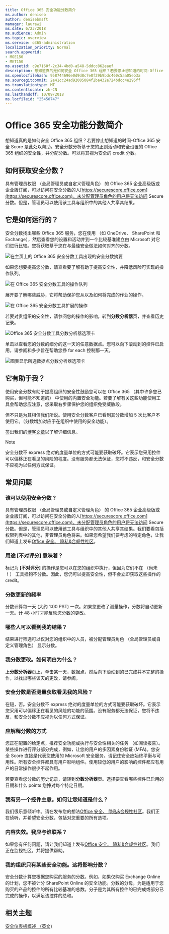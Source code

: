 ```yaml
---
title: Office 365 安全功能分数简介
ms.author: deniseb
author: denisebmsft
manager: laurawi
ms.date: 6/23/2018
ms.audience: Admin
ms.topic: overview
ms.service: o365-administration
localization_priority: Normal
search.appverid:
- MOE150
- MET150
ms.assetid: c9e7160f-2c34-4bd0-a548-5ddcc862eaef
description: 想知道真的是如何安全 Office 365 组织？若要停止想知道的时间-Office 365 安全 Score 是此处以帮助。安全分数分析基于您的正则活动和安全设置的 Office 365 组织的安全性，并分配分数。可以将其视为安全的 credit 分数。
ms.openlocfilehash: 958744696e0d9d8c7e8f29b9bdc460c5aa05eb3a
ms.sourcegitcommit: 2e41cc24ad92005084f2ba432e724bdcc4e295ff
ms.translationtype: MT
ms.contentlocale: zh-CN
ms.lasthandoff: 10/09/2018
ms.locfileid: "25450747"
---
```

# <a name="introducing-the-office-365-secure-score"></a>Office 365 安全功能分数简介

想知道真的是如何安全 Office 365 组织？若要停止想知道的时间-Office 365 安全 Score 是此处以帮助。安全分数分析基于您的正则活动和安全设置的 Office 365 组织的安全性，并分配分数。可以将其视为安全的 credit 分数。
  
## <a name="how-do-i-get-to-secure-score"></a>如何获取安全分数？

具有管理员权限 （全局管理员或自定义管理角色） 的 Office 365 企业高级版或企业版订阅，可以访问在安全分数的人[https://securescore.office.com](https://securescore.office.com)。未分配管理员角色的用户将无法访问 Secure 分数。但是，管理员可以使用该工具与组织中的其他人共享其结果。
  
## <a name="how-does-it-work"></a>它是如何运行的？

安全分数找出哪些 Office 365 服务，您在使用 （如 OneDrive、 SharePoint 和 Exchange），然后查看您的设置和活动并到一个比较基准建立由 Microsoft 对它们进行比较。您将获取基于您在与最佳安全做法如何对齐的分数。
  
![在主页上的 Office 365 安全分数工具出现的安全分数摘要](media/151de499-259d-45e3-9706-7dae0bfb9f9c.png)
  
如果您想要提高您分数，请查看要了解有助于提高安全性，并降低风险可实现的操作队列。
  
![在 Office 365 安全分数工具的操作队列](media/23757303-274c-46c7-a7ee-b4e6f2f9eca0.png)
  
展开要了解哪些威胁，它将帮助保护您从以及如何将完成的作业的操作。
  
![在 Office 365 安全分数工具扩展的操作](media/515d45f1-c554-455f-b251-ab62f712bca3.png)
  
若要对贵组织的安全性，请参阅您的操作的影响，转到**分数分析器**页，并查看历史记录。 
  
![Office 365 安全分数工具分数分析器选项卡](media/f38f4f0c-fdf7-4004-8eb3-53e5064cd4f7.png)
  
单击以查看您的分数的细分的这一天的任意数据点。您可以向下滚动到的控件已启用，请参阅和多少旨在帮助您挣 for each 控制那一天。
  
![图表显示所选数据点分数分析器选项卡](media/b8427837-2ed9-4319-ba71-7d03bd99129c.png)
  
## <a name="how-will-it-help-me"></a>它有助于我？

使用安全分数有助于提高组织的安全性鼓励您可以在 Office 365 （其中许多您已购买，但可能不知道的） 中使用的内置安全功能。若要了解有关这些功能使用工具会帮助您应注意，您采取右步骤保护您的组织免受威胁段。
  
但不只是为其相信我们所说。使用安全分数客户已看到其分数增加 5 次比客户不使用它。（分数增加对应于在组织中使用的安全功能）。
  
签出我们的[博客文章](https://go.microsoft.com/fwlink/?linkid=836898)以了解详细信息。 
  
> [!NOTE]
> 安全分数不 express 绝对的度量单位的方式可能要获取破坏。它表示您采用控件可以偏移正在看见的风险的程度。没有服务都无法保证，您将不违反，和安全分数不应视为以任何方式保证。 
  
## <a name="faqs"></a>常见问题

### <a name="who-can-use-secure-score"></a>谁可以使用安全分数？

具有管理员权限 （全局管理员或自定义管理角色） 的 Office 365 企业高级版或企业版订阅，可以访问在安全分数的人[https://securescore.office.com](https://securescore.office.com)。未分配管理员角色的用户将无法访问 Secure 分数。但是，管理员可以使用该工具与组织中的其他人共享其结果。我们要看包括权限列表中的其他，非管理员角色将来。如果您希望我们要考虑的特定角色，让我们知道上发布[Office 安全、 隐私&amp;合规性社区](https://go.microsoft.com/fwlink/?linkid=836898)。
  
### <a name="what-does-not-scored-mean"></a>用途 [不对评分] 意味着？

标记为 **[不对评分]** 的操作是您可以在您的组织中执行，但因为它们不在 （尚未 ！） 工具挂钩不分数。因此，您仍可以提高安全性，但不会立即获取这些操作的 credit。 
  
### <a name="how-often-is-my-score-updated"></a>分数更新的频率

分数计算每一天 (大约 1:00 PST) 一次。如果您更改了测量操作，分数将自动更新一天。计 48 小时才能反映您分数的更改。
  
### <a name="who-can-see-my-results"></a>哪些人可以看到我的结果？

结果进行筛选可以仅对您的组织中的人员，被分配管理员角色 （全局管理员或自定义管理角色） 显示分数。
  
### <a name="my-score-changed-how-do-i-figure-out-why"></a>我分数更改。如何明白为什么？

上**分数分析器**页上，单击某一天，数据点，然后向下滚动到的已完成并不完整的操作，以找出哪些该天的更改，请参阅。 
  
### <a name="does-the-secure-score-measure-my-risk-of-getting-breached"></a>安全分数是否测量获取看见我的风险？

在短，否。安全分数不 express 绝对的度量单位的方式可能要获取破坏。它表示您采用可以偏移正在看见的风险的功能的范围。没有服务都无法保证，您将不违反，和安全分数不应视为以任何方式保证。
  
### <a name="how-should-i-interpret-my-score"></a>应解释分数的方式

您正在配置的给定点，推荐安全功能或执行与安全性相关的任务 （如阅读报告）。某些操作进行评分部分完成，例如，让您的用户的多因素身份验证 (MFA)。您安全 Score 直接是代表您使用的 Microsoft 安全服务。请记住安全应始终平衡与可用性。所有安全控件都具有用户影响组件。使用较低的用户的影响的控件都应有用户的日常操作很少不起作用。
  
若要查看您分数的历史记录，请转到**分数分析器**页。选择要查看哪些控件已启用的日期和什么 points 您挣对每个特定日期。 
  
### <a name="i-have-an-idea-for-another-control-how-do-i-let-you-know-what-it-is"></a>我有另一个控件主意。如何让您知道是什么？

我们很乐意倾听中。请在发布您的想法[Office 安全、 隐私&amp;合规性社区](https://go.microsoft.com/fwlink/?linkid=836898)。我们正在侦听，并希望安全分数，包括对您重要的所有选项。
  
### <a name="something-isnt-working-right-who-should-i-contact"></a>内容失效。我应与谁联系？

如果您有任何问题，请让我们知道上发布[Office 安全、 隐私&amp;合规性社区](https://go.microsoft.com/fwlink/?linkid=836898)。我们正在监视社区，并将提供帮助。
  
### <a name="my-organization-only-has-certain-security-features-does-this-affect-my-score"></a>我的组织只有某些安全功能。这将影响分数？

安全分数计算您根据您购买的服务的分数。例如，如果仅购买 Exchange Online 的计划，您不被计分 SharePoint Online 的安全功能。分数的分母，为是适用于您购买的产品的控件的所有比较基准的总数。分子是为其所有控件的已完成或部分已完成的操作，以满足该控件的总和。

## <a name="related-topics"></a>相关主题

[安全仪表板概述 （英文)](security-dashboard.md)
  

